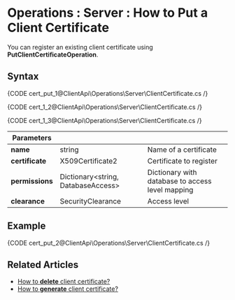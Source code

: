 ﻿# Operations : Server : How to Put a Client Certificate

You can register an existing client certificate using **PutClientCertificateOperation**. 

## Syntax

{CODE cert_put_1@ClientApi\Operations\Server\ClientCertificate.cs /}

{CODE cert_1_2@ClientApi\Operations\Server\ClientCertificate.cs /}

{CODE cert_1_3@ClientApi\Operations\Server\ClientCertificate.cs /}


| Parameters | | |
| ------------- | ------------- | ----- |
| **name** | string | Name of a certificate |
| **certificate** | X509Certificate2 | Certificate to register |
| **permissions** | Dictionary&lt;string, DatabaseAccess&gt; | Dictionary with database to access level mapping |
| **clearance** | SecurityClearance | Access level |

## Example

{CODE cert_put_2@ClientApi\Operations\Server\ClientCertificate.cs /}

## Related Articles

- [How to **delete** client certificate?](../../../../client-api/operations/server-wide/certificates/delete-certificate) 
- [How to **generate** client certificate?](../../../../client-api/operations/server-wide/certificates/create-client-certificate) 

